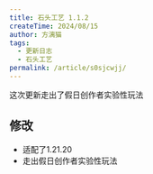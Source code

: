 ```yaml
---
title: 石头工艺 1.1.2
createTime: 2024/08/15
author: 方漓猫
tags:
  - 更新日志
  - 石头工艺
permalink: /article/s0sjcwjj/
---
```

这次更新走出了假日创作者实验性玩法
<!-- more -->

## 修改
- 适配了1.21.20
- 走出假日创作者实验性玩法